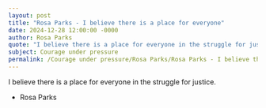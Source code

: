 ```yaml
---
layout: post
title: "Rosa Parks - I believe there is a place for everyone"
date: 2024-12-28 12:00:00 -0000
author: Rosa Parks
quote: "I believe there is a place for everyone in the struggle for justice."
subject: Courage under pressure
permalink: /Courage under pressure/Rosa Parks/Rosa Parks - I believe there is a place for everyone
---
```


I believe there is a place for everyone in the struggle for justice.

- Rosa Parks
